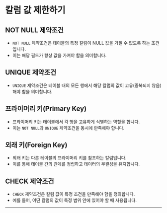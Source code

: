 # 칼럼 값 제한하기

## NOT NULL 제약조건
 - `NOT NULL` 제약조건은 테이블의 특정 칼럼이 NULL 값을 가질 수 없도록 하는 조건입니다.
 - 이는 해당 필드가 항상 값을 가져야 함을 의미합니다.

## UNIQUE 제약조건
 - `UNIQUE` 제약조건은 테이블 내의 모든 행에서 해당 칼럼의 값이 고유(중복되지 않음)해야 함을 의미합니다.

## 프라이머리 키(Primary Key)
 - 프라이머리 키는 테이블에서 각 행을 고유하게 식별하는 역할을 합니다.
 - 이는 `NOT NULL`과 `UNIQUE` 제약조건을 동시에 만족해야 합니다.

## 외래 키(Foreign Key)
 - 외래 키는 다른 테이블의 프라이머리 키를 참조하는 칼럼입니다.
 - 이를 통해 테이블 간의 관계를 정립하고 데이터의 무결성을 유지합니다.

## CHECK 제약조건
 - `CHECK` 제약조건은 칼럼 값이 특정 조건을 만족해야 함을 정의합니다.
 - 예를 들어, 어떤 칼럼의 값이 특정 범위 안에 있어야 할 때 사용됩니다.

***
